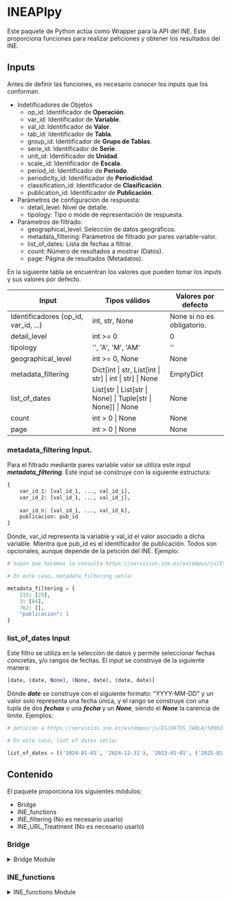 # INEAPIpy

Este paquete de Python actúa como Wrapper para la API del INE. Este proporciona funciones para realizar peticiones y obtener los resultados del INE.


## Inputs

Antes de definir las funciones, es necesario conocer los inputs que los conforman.

* Indetificadores de Objetos
    * op_id: Identificador de **Operación**.
    * var_id: Identificador de **Variable**.
    * val_id: Identificador de **Valor**.
    * tab_id: Identificador de **Tabla**.
    * group_id: Identificador de **Grupo de Tablas**.
    * serie_id: Identificador de **Serie**.
    * unit_id: Identificador de **Unidad**.
    * scale_id: Identificador de **Escala**.
    * period_id: Identificador de **Periodo**.
    * periodicity_id: Identificador de **Periodicidad**.
    * classification_id: Identificador de **Clasificación**.
    * publication_id: Identificador de **Publicación**.
* Parámetros de configuración de respuesta:
    * detail_level: Nivel de detalle.
    * tipology: Tipo o mode de representación de respuesta.
* Parámetros de filtrado:
    * geographical_level: Selección de datos geográficos.
    * metadata_filtering: Parámetros de filtrado por pares variable-valor.
    * list_of_dates: Lista de fechas a filtrar.
    * count: Número de resultados a mostrar (Datos).
    * page: Página de resultados (Metadatos).
    
En la siguiente tabla se encuentran los valores que pueden tomar los inputs y sus valores por defecto.

| Input                                | Tipos válidos                                                | Valores por defecto        |
|--------------------------------------|--------------------------------------------------------------|----------------------------|
| Identificadores (op_id, var_id, ...) | int, str, None                                               | None si no es obligatorio. |
| detail_level                         | int >= 0                                                     | 0                          |
| tipology                             | '', 'A', 'M', 'AM'                                           | ''                         |
| geographical_level                   | int >= 0, None                                               | None                       |
| metadata_filtering                   | Dict[int \| str, List[int \| str] \| int \| str] \| None     | EmptyDict                  |
| list_of_dates                        | List[str \| List[str \| None] \| Tuple[str \| None]] \| None | None                       |
| count                                | int > 0 \| None                                              | None                       |
| page                                 | int > 0 \| None                                              | None                       |


### metadata_filtering Input.

Para el filtrado mediante pares variable valor se utiliza este input ***metadata_filtering***. Este input se construye con la siguiente estructura:
```py
{
    var_id_1: [val_id_1, ..., val_id_i],
    var_id_2: [val_id_1, ..., val_id_j],
    
    var_id_n: [val_id_1, ..., val_id_k],
    publicacion: pub_id
}
```

Dónde, var_id representa la variable y val_id el valor asociado a dicha variable. Mientra que pub_id es el identificador de publicación. Todos son opcionales, aunque depende de la petición del INE. Ejemplo:

```py
# Supón que hacemos la consulta https://servicios.ine.es/wstempus/js/ES/SERIE_METADATAOPERACION/IPC?g1=115:29&g2=3:84&g3=762:&p=1&det=2&tip=A

# En este caso, metadata_filtering sería:

metadata_filtering = {
    115: [29],
    3: [84],
    762: [],
    "publicacion": 1
}
```

### list_of_dates Input

Este filtro se utiliza en la selección de datos y permite seleccionar fechas concretas, y/o rangos de fechas. El input se construye de la siguiente manera:

```py
[date, (date, None), (None, date), (date, date)]
```

Dónde ***date*** se construye con el siguiente formato: "YYYY-MM-DD" y un valor solo representa una fecha única, y el rango se construye con una tupla de dos ***fechas*** o una ***fecha*** y un ***None***, siendo el ***None*** la carencia de límite. Ejemplos:

```py
# petición a https://servicios.ine.es/wstempus/js/ES/DATOS_TABLA/50902?date=20240101:20241231&date=20230101&date=20250101:

# En este caso, list of dates sería:

list_of_dates = [('2024-01-01', '2024-12-31'), '2023-01-01', ('2025-01-01', None)]
```


## Contenido

El paquete proporciona los siguientes módulos:

* Bridge
* INE_functions
* INE_filtering (No es necesario usarlo)
* INE_URL_Treatment (No es necesario usarlo)

### Bridge
<details>
    <summary>Bridge Module</summary>
    
    Este paquete proporciona cuatro clases para realizar las peticiones al INE. Las dos primeras proprocionan exactamente los mismos métodos, sin embargo, el primero es Síncrono y el segundo Asíncrono. Las dos clases siguientes extienden la funcionalidad de las dos primeras proporcionando varios métodos adicionales para realizar las mismas peticiones de la primera clase, pero utilizando una estructura diferente.
    
    Todas las clases utilizan un objeto RequestManager, que se encarga de realizar las peticiones sin necesidad de iniciar tu propia instancia de Sesión y la cierra si tras cierto tiempo no se realizan peticiones.
    
    Si no quieres que existan estos procesos, puedes usar el módulo INE_functions, cuyas funciones sólo devuelven las urls.
    
    <details>
        <summary>INEAPIClientSync, INEAPIClientAsync</summary>
        <details>
            <summary>close_all_sessions</summary>
            
            Este método permite cerrar todas las sesiones del Gestor de Sesiones. En otras palabras, permite terminar las conexiones a la API.
        </details>
        <details>
            <summary>get_datos_tabla</summary>
            <ul>
                <li>tab_id: Obligatorio</li>
                <li>detail_level</li>
                <li>tipology</li>
                <li>count</li>
                <li>list_of_dates</li>
                <li>metadata_filtering</li>
            </ul>
        </details>
        <details>
            <summary>get_datos_serie</summary>
            <ul>
                <li>tab_id: Obligatorio</li>
                <li>detail_level</li>
                <li>tipology</li>
                <li>count</li>
                <li>list_of_dates</li>
                <li>metadata_filtering</li>
            </ul>
        </details>
    </details>
    <details>
        <summary>EasyINEAPIClientSync, EasyINEAPIClientAsync</summary>
    </details>
</details>


### INE_functions
<details>
    <summary>INE_functions Module</summary>
    
</details>
